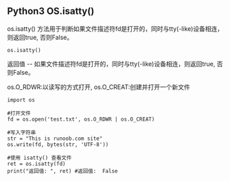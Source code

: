 ## Python3 OS.isatty()

os.isatty() 方法用于判断如果文件描述符fd是打开的，同时与tty(-like)设备相连，则返回true, 否则False。

```
os.isatty()
``` 

返回值 -- 如果文件描述符fd是打开的，同时与tty(-like)设备相连，则返回true, 否则False。

os.O_RDWR:以读写的方式打开, os.O_CREAT:创建并打开一个新文件

```
import os

#打开文件
fd = os.open('test.txt', os.O_RDWR | os.O_CREAT)

#写入字符串
str = "This is runoob.com site"
os.write(fd, bytes(str, 'UTF-8'))

#使用 isatty() 查看文件
ret = os.isatty(fd)
print("返回值: ", ret) #返回值:  False
```